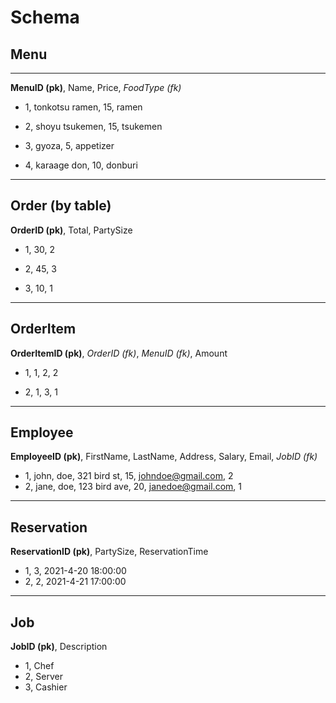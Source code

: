 # Schema

## Menu
---
**MenuID (pk)**, Name, Price, *FoodType (fk)*

- 1, tonkotsu ramen, 15, ramen

- 2, shoyu tsukemen, 15, tsukemen

- 3, gyoza, 5, appetizer

- 4, karaage don, 10, donburi

---
## Order (by table)

**OrderID (pk)**, Total, PartySize

- 1, 30, 2

- 2, 45, 3

- 3, 10, 1

---
## OrderItem

**OrderItemID (pk)**, *OrderID (fk)*, *MenuID (fk)*, Amount

- 1, 1, 2, 2

- 2, 1, 3, 1

---
## Employee

**EmployeeID (pk)**, FirstName, LastName, Address, Salary, Email, *JobID (fk)*
- 1, john, doe, 321 bird st, 15, johndoe@gmail.com, 2
- 2, jane, doe, 123 bird ave, 20, janedoe@gmail.com, 1

---
## Reservation

**ReservationID (pk)**, PartySize, ReservationTime
- 1, 3, 2021-4-20 18:00:00
- 2, 2, 2021-4-21 17:00:00

---
## Job

**JobID (pk)**, Description
- 1, Chef
- 2, Server
- 3, Cashier